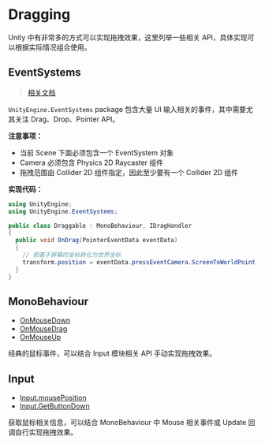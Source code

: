 # Dragging

Unity 中有非常多的方式可以实现拖拽效果，这里列举一些相关 API，具体实现可以根据实际情况组合使用。

## EventSystems

> [相关文档](https://docs.unity3d.com/Packages/com.unity.ugui@1.0/api/UnityEngine.EventSystems.html)

`UnityEngine.EventSystems` package 包含大量 UI 输入相关的事件，其中需要尤其关注 Drag、Drop、Pointer API。

__注意事项：__

- 当前 Scene 下面必须包含一个 EventSystem 对象
- Camera 必须包含 Physics 2D Raycaster 组件
- 拖拽范围由 Collider 2D 组件指定，因此至少要有一个 Collider 2D 组件

__实现代码：__

```csharp
using UnityEngine;
using UnityEngine.EventSystems;

public class Draggable : MonoBehaviour, IDragHandler
{
  public void OnDrag(PointerEventData eventData)
  {
    // 把基于屏幕的坐标转化为世界坐标
    transform.position = eventData.pressEventCamera.ScreenToWorldPoint(eventData.position);
  }
}
```

## MonoBehaviour

- [OnMouseDown](https://docs.unity3d.com/ScriptReference/MonoBehaviour.OnMouseDown.html)
- [OnMouseDrag](https://docs.unity3d.com/ScriptReference/MonoBehaviour.OnMouseDrag.html)
- [OnMouseUp](https://docs.unity3d.com/ScriptReference/MonoBehaviour.OnMouseUp.html)

经典的鼠标事件，可以结合 Input 模块相关 API 手动实现拖拽效果。

## Input

- [Input.mousePosition](https://docs.unity3d.com/ScriptReference/Input-mousePosition.html)
- [Input.GetButtonDown](https://docs.unity3d.com/ScriptReference/Input.GetButtonDown.html)

获取鼠标相关信息，可以结合 MonoBehaviour 中 Mouse 相关事件或 Update 回调自行实现拖拽效果。
